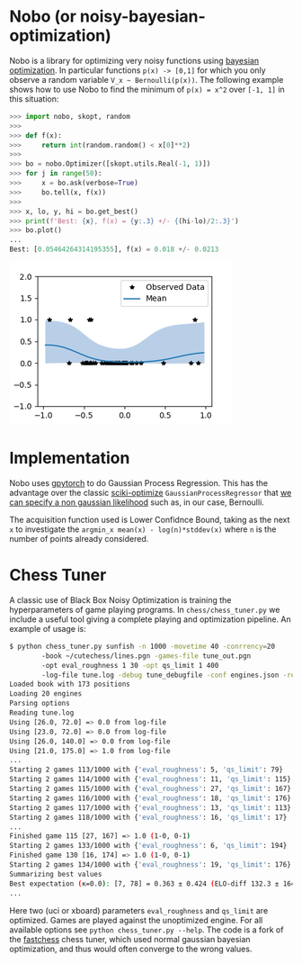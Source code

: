 # Nobo (or noisy-bayesian-optimization)
Nobo is a library for optimizing very noisy functions using [bayesian optimization](https://en.wikipedia.org/wiki/Bayesian_optimization).
In particular functions `p(x) -> [0,1]` for which you only observe a random variable `V_x ~ Bernoulli(p(x))`.
The following example shows how to use Nobo to find the minimum of `p(x) = x^2` over `[-1, 1]` in this situation:

```python
>>> import nobo, skopt, random
>>>
>>> def f(x):
>>>     return int(random.random() < x[0]**2)
>>>
>>> bo = nobo.Optimizer([skopt.utils.Real(-1, 1)])
>>> for j in range(50):
>>>     x = bo.ask(verbose=True)
>>>     bo.tell(x, f(x))
>>>
>>> x, lo, y, hi = bo.get_best()
>>> print(f'Best: {x}, f(x) = {y:.3} +/- {(hi-lo)/2:.3}')
>>> bo.plot()
...
Best: [0.05464264314195355], f(x) = 0.018 +/- 0.0213
```
![Screenshot](https://raw.githubusercontent.com/thomasahle/noisy-bayesian-optimization/master/static/demo.png)

# Implementation
Nobo uses [gpytorch](https://gpytorch.ai/) to do Gaussian Process Regression. This has the advantage over the classic [sciki-optimize](https://scikit-optimize.github.io/) `GaussianProcessRegressor` that [we can specify a non gaussian likelihood](https://gpytorch.readthedocs.io/en/latest/examples/04_Variational_and_Approximate_GPs/Non_Gaussian_Likelihoods.html) such as, in our case, Bernoulli.

The acquisition function used is Lower Confidnce Bound, taking as the next `x` to investigate the `argmin_x mean(x) - log(n)*stddev(x)` where `n` is the number of points already considered.

# Chess Tuner
A classic use of Black Box Noisy Optimization is training the hyperparameters of game playing programs.
In `chess/chess_tuner.py` we include a useful tool giving a complete playing and optimization pipeline.
An example of usage is:

```bash
$ python chess_tuner.py sunfish -n 1000 -movetime 40 -conrrency=20
        -book ~/cutechess/lines.pgn -games-file tune_out.pgn
        -opt eval_roughness 1 30 -opt qs_limit 1 400
        -log-file tune.log -debug tune_debugfile -conf engines.json -result-interval 10
Loaded book with 173 positions
Loading 20 engines
Parsing options
Reading tune.log
Using [26.0, 72.0] => 0.0 from log-file
Using [23.0, 72.0] => 0.0 from log-file
Using [26.0, 140.0] => 0.0 from log-file
Using [21.0, 175.0] => 1.0 from log-file
...
Starting 2 games 113/1000 with {'eval_roughness': 5, 'qs_limit': 79}
Starting 2 games 114/1000 with {'eval_roughness': 11, 'qs_limit': 115}
Starting 2 games 115/1000 with {'eval_roughness': 27, 'qs_limit': 167}
Starting 2 games 116/1000 with {'eval_roughness': 18, 'qs_limit': 176}
Starting 2 games 117/1000 with {'eval_roughness': 13, 'qs_limit': 113}
Starting 2 games 118/1000 with {'eval_roughness': 16, 'qs_limit': 17}
...
Finished game 115 [27, 167] => 1.0 (1-0, 0-1)
Starting 2 games 133/1000 with {'eval_roughness': 6, 'qs_limit': 194}
Finished game 130 [16, 174] => 1.0 (1-0, 0-1)
Starting 2 games 134/1000 with {'eval_roughness': 19, 'qs_limit': 176}
Summarizing best values
Best expectation (κ=0.0): [7, 78] = 0.363 ± 0.424 (ELO-diff 132.3 ± 164.0)
...
```

Here two (uci or xboard) parameters `eval_roughness` and `qs_limit` are optimized.
Games are played against the unoptimized engine.
For all available options see `python chess_tuner.py --help`.
The code is a fork of the [fastchess](https://github.com/thomasahle/fastchess) chess tuner, which used normal gaussian bayesian optimization, and thus would often converge to the wrong values.
